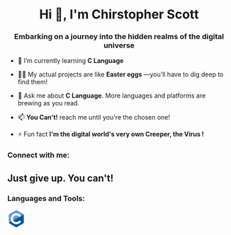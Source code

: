 <h1 align="center">Hi 👋, I'm Chirstopher Scott</h1>
<h3 align="center">Embarking on a journey into the hidden realms of the digital universe</h3>

- 🌱 I’m currently learning **C Language**

- 👨‍💻 My actual projects are like **Easter eggs** —you’ll have to dig deep to find them!

- 💬 Ask me about **C Language**. More languages and platforms are brewing as you read.

- 📫 **You Can't!** reach me until you're the chosen one!

- ⚡ Fun fact **I'm the digital world's very own Creeper, the Virus !**

<h3 align="left">Connect with me:</h3>
<h2 align="left">Just give up. You can't!</h3>
<p align="left">
</p>

<h3 align="left">Languages and Tools:</h3>
<p align="left"> <a href="https://www.cprogramming.com/" target="_blank" rel="noreferrer"> <img src="https://raw.githubusercontent.com/devicons/devicon/master/icons/c/c-original.svg" alt="c" width="40" height="40"/> </a> </p>
